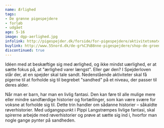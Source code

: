 ```yaml
---
name: Ærlighed
tags:
- De grønne pigespejdere
- forløb
- udgået
age: 5-16
image: dgp-aerlighed.jpg
infolink: http://pigespejder.dk/forside/for-pigespejdere/aktivitetsmateriale/engagementsmaerker/tro-og-etik/aerlighed/
buylink: http://www.55nord.dk/de-gr%C3%B8nne-pigespejdere/shop-de-groenne-pigespejdere/maerker-2/aerlighed-maerke
discontinued: true
---
```

Idéen med at beskæftige sig med ærlighed, og ikke mindst uærlighed, er at sætte fokus på, at
"ærlighed varer længst". Eller gør den? I Spejderloven står der, at en spejder skal tale sandt.
Nedenstående aktiviteter skal få pigerne til at forholde sig til begrebet "sandhed" på et niveau,
der passer til deres alder.

Når man er barn, har man en livlig fantasi. Den kan føre til alle mulige mere eller mindre
sandfærdige historier og fortællinger, som kan være svære for voksne at forholde sig til.
Dette trin handler om sådanne historier – såkaldte røverhistorier. Med udgangspunkt i Pippi
Langstrømpes livlige fantasi, skal spirerne arbejde med røverhistorier og prøve at sætte sig ind i,
hvorfor man nogle gange pynter på sandheden.
